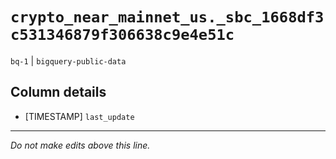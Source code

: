 # `crypto_near_mainnet_us._sbc_1668df3c531346879f306638c9e4e51c`
`bq-1` | `bigquery-public-data`

## Column details
* [TIMESTAMP] `last_update`

-------------------------------------------------------------------------------
*Do not make edits above this line.*

